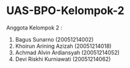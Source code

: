 # UAS-BPO-Kelompok-2
Anggota Kelompok 2 :
1. Bagus Sunarno (20051214002)
2. Khoirun Arining Azizah (20051214018)
3. Achmad Alvin Ardiansyah (20051214052)
4. Devi Riskhi Kurniawati (20051214062)
